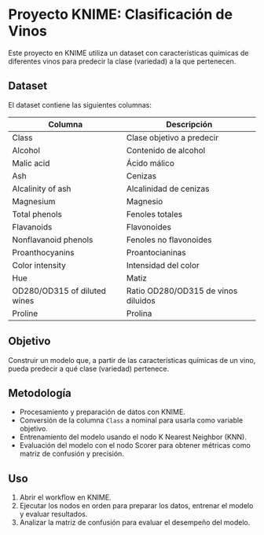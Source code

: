 # Proyecto KNIME: Clasificación de Vinos

Este proyecto en KNIME utiliza un dataset con características químicas de diferentes vinos para predecir la clase (variedad) a la que pertenecen.

## Dataset

El dataset contiene las siguientes columnas:

| Columna                      | Descripción                         |
|-----------------------------|-----------------------------------|
| Class                       | Clase objetivo a predecir          |
| Alcohol                     | Contenido de alcohol               |
| Malic acid                  | Ácido málico                      |
| Ash                         | Cenizas                          |
| Alcalinity of ash           | Alcalinidad de cenizas            |
| Magnesium                   | Magnesio                         |
| Total phenols               | Fenoles totales                  |
| Flavanoids                  | Flavonoides                     |
| Nonflavanoid phenols        | Fenoles no flavonoides           |
| Proanthocyanins             | Proantocianinas                 |
| Color intensity             | Intensidad del color              |
| Hue                         | Matiz                            |
| OD280/OD315 of diluted wines| Ratio OD280/OD315 de vinos diluidos |
| Proline                     | Prolina                         |

## Objetivo

Construir un modelo que, a partir de las características químicas de un vino, pueda predecir a qué clase (variedad) pertenece.

## Metodología

- Procesamiento y preparación de datos con KNIME.  
- Conversión de la columna `Class` a nominal para usarla como variable objetivo.  
- Entrenamiento del modelo usando el nodo K Nearest Neighbor (KNN).  
- Evaluación del modelo con el nodo Scorer para obtener métricas como matriz de confusión y precisión.

## Uso

1. Abrir el workflow en KNIME.  
2. Ejecutar los nodos en orden para preparar los datos, entrenar el modelo y evaluar resultados.  
3. Analizar la matriz de confusión para evaluar el desempeño del modelo.
